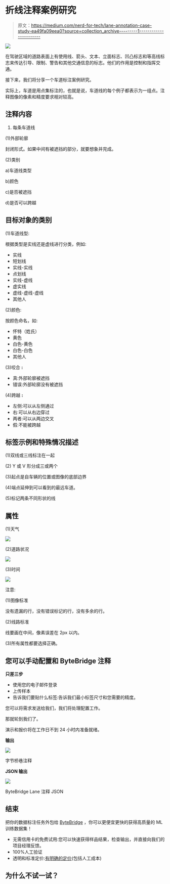 # 折线注释案例研究

> 原文：<https://medium.com/nerd-for-tech/lane-annotation-case-study-ea49fa09eea0?source=collection_archive---------1----------------------->

![](img/5db1863549021bf1535c9234419f0332.png)

在驾驶区域的道路表面上有使用线、箭头、文本、立面标志、凹凸标志和等高线标志来传达引导、限制、警告和其他交通信息的标志。他们的作用是控制和指挥交通。

接下来，我们将分享一个车道标注案例研究。

实际上，车道是用点集标注的，也就是说，车道线的每个例子都表示为一组点。注释图像的像素和精度要求相对较高。

## 注释内容

1.  每条车道线

(1)外部轮廓

封闭形式。如果中间有被遮挡的部分，就要想象并完成。

(2)类别

a)车道线类型

b)颜色

c)是否被遮挡

d)是否可以跨越

## **目标对象的类别**

(1)车道线型:

根据类型是实线还是虚线进行分类，例如:

*   实线
*   短划线
*   实线-实线
*   点划线
*   实线-虚线
*   虚实线
*   虚线-虚线-虚线
*   其他人

(2)颜色:

按颜色命名，如:

*   怀特（姓氏）
*   黄色
*   白色-黄色
*   白色-白色
*   其他人

(3)咬合 **:**

*   真:外部轮廓被遮挡
*   错误:外部轮廓没有被遮挡

(4)跨越 **:**

*   左侧:可以从左侧通过
*   右:可以从右边穿过
*   两者:可以从两边交叉
*   假:不能被跨越

## **标签示例和特殊情况描述**

(1)双线或三线标注在一起

(2) Y 或 V 形分成三或两个

(3)起点是自车辆的位置或图像的底部边界

(4)端点延伸到可以看到的最远车道。

(5)标记两条不同形状的线

## 属性

(1)天气

![](img/a2aad7bbe131a052aa5632be89ac7419.png)

(2)道路状况

![](img/4376aaebf48eba6ff9efa1c4fccf7ae0.png)

(3)时间

![](img/be7b95b693f374761a7e54c2be60cdf0.png)

注意:

(1)图像标准

没有遗漏的行，没有错误标记的行，没有多余的行。

(2)线路标准

线要画在中间，像素误差在 2px 以内。

(3)所有属性都要选择正确。

## 您可以手动配置和 ByteBridge 注释

**只差三步**

*   使用您的电子邮件登录
*   上传样本
*   告诉我们要贴什么标签:告诉我们最小标签尺寸和您需要的精度。

您可以将需求发送给我们，我们将处理配置工作。

那就轮到我们了。

演示和报价将在工作日不到 24 小时内准备就绪。

**输出**

![](img/6b3355f33d5ca16abb5e6da814e5166d.png)

字节桥巷注释

**JSON 输出**

![](img/c80480aee76afb3961bc4a64934b58aa.png)

ByteBridge Lane 注释 JSON

## 结束

把你的数据标注任务外包给 [ByteBridge](https://tinyurl.com/kv589rat) ，你可以更便宜更快的获得高质量的 ML 训练数据集！

*   无需信用卡的免费试用:您可以快速获得样品结果，检查输出，并直接向我们的项目经理反馈。
*   100%人工验证
*   透明和标准定价:[有明确的定价](https://www.bytebridge.io/#/?module=price)(包括人工成本)

## 为什么不试一试？